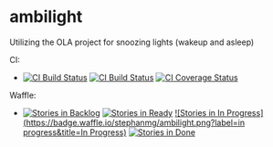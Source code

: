 ambilight
===================
Utilizing the OLA project for snoozing lights (wakeup and asleep)

CI:
* [![CI Build Status](https://travis-ci.org/stephanmg/ambilight.svg?branch=master)](https://travis-ci.org/stephanmg/ambilight)
 [![CI Build Status](https://travis-ci.org/stephanmg/ambilight.svg?branch=devel)](https://travis-ci.org/stephanmg/ambilight)
 [![CI Coverage Status](https://coveralls.io/repos/stephanmg/ambilight/badge.png)](https://coveralls.io/r/stephanmg/ambilight)

Waffle:
* [![Stories in Backlog](https://badge.waffle.io/stephanmg/ambilight.png?label=backlog&title=Backlog)](http://waffle.io/stephanmg/ambilight)
[![Stories in Ready](https://badge.waffle.io/stephanmg/ambilight.png?label=ready&title=Ready)](http://waffle.io/stephanmg/ambilight)
[![Stories in In Progress](https://badge.waffle.io/stephanmg/ambilight.png?label=in progress&title=In Progress)](http://waffle.io/stephanmg/ambilight)
[![Stories in Done](https://badge.waffle.io/stephanmg/ambilight.png?label=done&title=Done)](http://waffle.io/stephanmg/ambilight)
